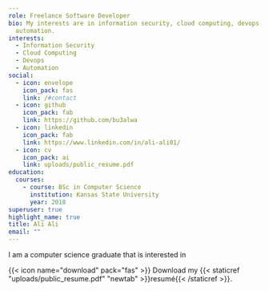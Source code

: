 ```yaml
---
role: Freelance Software Developer
bio: My interests are in information security, cloud computing, devops, and
  automation.
interests:
  - Information Security
  - Cloud Computing
  - Devops
  - Automation
social:
  - icon: envelope
    icon_pack: fas
    link: /#contact
  - icon: github
    icon_pack: fab
    link: https://github.com/bu3alwa
  - icon: linkedin
    icon_pack: fab
    link: https://www.linkedin.com/in/ali-ali01/
  - icon: cv
    icon_pack: ai
    link: uploads/public_resume.pdf
education:
  courses:
    - course: BSc in Computer Science
      institution: Kansas State University
      year: 2018
superuser: true
highlight_name: true
title: Ali Ali
email: ""
---
```

I am a computer science graduate that is interested in

{{< icon name="download" pack="fas" >}} Download my {{< staticref "uploads/public_resume.pdf" "newtab" >}}resumé{{< /staticref >}}.
